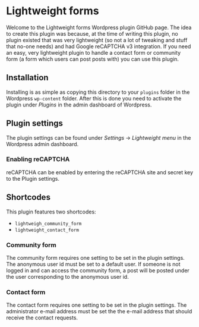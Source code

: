 # Lightweight forms
Welcome to the Lightweight forms Wordpress plugin GitHub page. The idea to create this plugin was because, at the time of writing this plugin, no plugin existed that was very lightweight (so not a lot of tweaking and stuff that no-one needs) and had Google reCAPTCHA v3 integration. If you need an easy, very lightweight plugin to handle a contact form or community form (a form which users can post posts with) you can use this plugin.

## Installation
Installing is as simple as copying this directory to your ```plugins``` folder in the Wordpress ```wp-content``` folder. After this is done you need to activate the plugin under _Plugins_ in the admin dashboard of Wordpress.

## Plugin settings
The plugin settings can be found under _Settings_ -> _Lightweight menu_ in the Wordpress admin dashboard.

### Enabling reCAPTCHA
reCAPTCHA can be enabled by entering the reCAPTCHA site and secret key to the Plugin settings.

## Shortcodes
This plugin features two shortcodes:

- ```lightweigh_community_form```
- ```lightweight_contact_form```

### Community form
The community form requires one setting to be set in the plugin settings. The anonymous user id must be set to a default user. If someone is not logged in and can access the community form, a post will be posted under the user corresponding to the anonymous user id.

### Contact form
The contact form requires one setting to be set in the plugin settings. The administrator e-mail address must be set the the e-mail address that should receive the contact requests.

